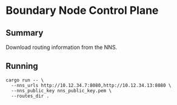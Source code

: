 # Boundary Node Control Plane

## Summary

Download routing information from the NNS.

## Running

   ```
   cargo run -- \
     --nns_urls http://10.12.34.7:8080,http://10.12.34.13:8080 \
     --nns_public_key nns_public_key.pem \
     --routes_dir .
   ```
